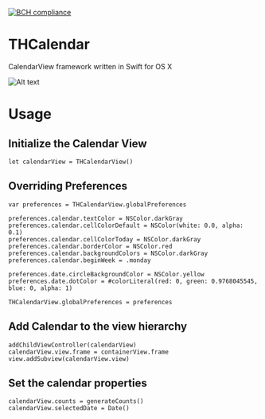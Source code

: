 [![BCH compliance](https://bettercodehub.com/edge/badge/thierryH91200/THCalendar?branch=master)](https://bettercodehub.com/)



# THCalendar


CalendarView framework written in Swift for OS X

![Alt text](https://github.com/thierryH91200/THCalendar/blob/master/THCalendar.jpg)


# Usage

## Initialize the Calendar View

```
let calendarView = THCalendarView()
```

## Overriding Preferences

```
var preferences = THCalendarView.globalPreferences

preferences.calendar.textColor = NSColor.darkGray
preferences.calendar.cellColorDefault = NSColor(white: 0.0, alpha: 0.1)
preferences.calendar.cellColorToday = NSColor.darkGray
preferences.calendar.borderColor = NSColor.red
preferences.calendar.backgroundColors = NSColor.darkGray
preferences.calendar.beginWeek = .monday

preferences.date.circleBackgroundColor = NSColor.yellow
preferences.date.dotColor = #colorLiteral(red: 0, green: 0.9768045545, blue: 0, alpha: 1)

THCalendarView.globalPreferences = preferences
```

## Add Calendar to the view hierarchy

```
addChildViewController(calendarView)
calendarView.view.frame = containerView.frame
view.addSubview(calendarView.view)
```

## Set the calendar properties

```
calendarView.counts = generateCounts()
calendarView.selectedDate = Date()
```
